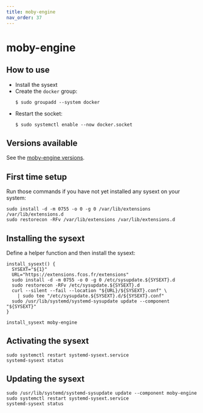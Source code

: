 ```yaml
---
title: moby-engine
nav_order: 37
---
```


# moby-engine

## How to use

- Install the sysext
- Create the `docker` group:
  ```
  $ sudo groupadd --system docker
  ```
- Restart the socket:
  ```
  $ sudo systemctl enable --now docker.socket
  ```

## Versions available

See the [moby-engine versions](https://github.com/travier/fedora-sysexts-exp/releases/tag/moby-engine).

## First time setup

Run those commands if you have not yet installed any sysext on your system:

```
sudo install -d -m 0755 -o 0 -g 0 /var/lib/extensions /var/lib/extensions.d
sudo restorecon -RFv /var/lib/extensions /var/lib/extensions.d
```

## Installing the sysext

Define a helper function and then install the sysext:

```
install_sysext() {
  SYSEXT="${1}"
  URL="https://extensions.fcos.fr/extensions"
  sudo install -d -m 0755 -o 0 -g 0 /etc/sysupdate.${SYSEXT}.d
  sudo restorecon -RFv /etc/sysupdate.${SYSEXT}.d
  curl --silent --fail --location "${URL}/${SYSEXT}.conf" \
    | sudo tee "/etc/sysupdate.${SYSEXT}.d/${SYSEXT}.conf"
  sudo /usr/lib/systemd/systemd-sysupdate update --component "${SYSEXT}"
}

install_sysext moby-engine
```

## Activating the sysext

```
sudo systemctl restart systemd-sysext.service
systemd-sysext status
```

## Updating the sysext

```
sudo /usr/lib/systemd/systemd-sysupdate update --component moby-engine
sudo systemctl restart systemd-sysext.service
systemd-sysext status
```
